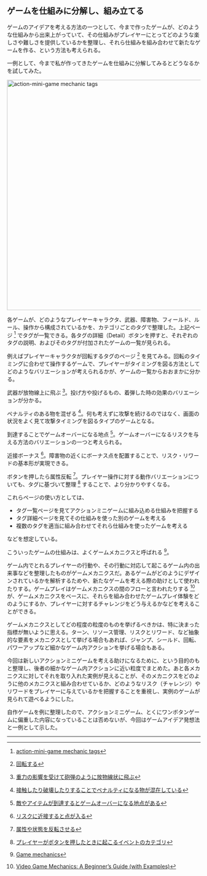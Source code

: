 ## ゲームを仕組みに分解し、組み立てる

ゲームのアイデアを考える方法の一つとして、今まで作ったゲームが、どのような仕組みから出来上がっていて、その仕組みがプレイヤーにとってどのような楽しさや難しさを提供しているかを整理し、それら仕組みを組み合わせて新たなゲームを作る、という方法も考えられる。

一例として、今まで私が作ってきたゲームを仕組みに分解してみるとどうなるかを試してみた。

<img src="https://abagames.github.io/action-mini-game-mechanic-tags/twitter_card_image.png" alt="action-mini-game mechanic tags" width="600" />

各ゲームが、どのようなプレイヤーキャラクタ、武器、障害物、フィールド、ルール、操作から構成されているかを、カテゴリごとのタグで整理した。上記ページ [^1] でタグが一覧できる。各タグの詳細（Detail）ボタンを押すと、それぞれのタグの説明、およびそのタグが付加されたゲームの一覧が見られる。

例えばプレイヤーキャラクタが回転するタグのページ [^2] を見てみる。回転のタイミングに合わせて操作するゲームで、プレイヤーがタイミングを図る方法としてどのようなバリエーションが考えられるかが、ゲームの一覧からおおまかに分かる。

武器が放物線上に飛ぶ [^3]。投げ方や投げるもの、着弾した時の効果のバリエーションが分かる。

ペナルティのある物を混ぜる [^4]。何も考えずに攻撃を続けるのではなく、画面の状況をよく見て攻撃タイミングを図るタイプのゲームとなる。

到達することでゲームオーバーになる地点 [^5]。ゲームオーバーになるリスクを与える方法のバリエーションの一つと考えられる。

近接ボーナス [^6]。障害物の近くにボーナス点を配置することで、リスク・リワードの基本形が実現できる。

ボタンを押したら属性反転 [^7]。プレイヤー操作に対する動作バリエーションについても、タグに基づいて整理 [^8] することで、より分かりやすくなる。

これらページの使い方としては、

- タグ一覧ページを見てアクションミニゲームに組み込める仕組みを把握する
- タグ詳細ページを見てその仕組みを使った別のゲームを考える
- 複数のタグを適当に組み合わせてそれら仕組みを使ったゲームを考える

などを想定している。

こういったゲームの仕組みは、よくゲームメカニクスと呼ばれる [^9]。

ゲーム内でとれるプレイヤーの行動や、その行動に対応して起こるゲーム内の出来事などを整理したものがゲームメカニクスだ。あるゲームがどのようにデザインされているかを解析するためや、新たなゲームを考える際の助けとして使われたりする。ゲームプレイはゲームメカニクスの間のフローと言われたりする [^10] が、ゲームメカニクスをベースに、それらを組み合わせたゲームプレイ体験をどのようにするか、プレイヤーに対するチャレンジをどう与えるかなどを考えることができる。

ゲームメカニクスとしてどの程度の粒度のものを挙げるべきかは、特に決まった指標が無いように思える。ターン、リソース管理、リスクとリワード、など抽象的な要素をメカニクスとして挙げる場合もあれば、ジャンプ、シールド、回転、パワーアップなど細かなゲーム内アクションを挙げる場合もある。

今回は新しいアクションミニゲームを考える助けになるために、という目的のもと整理し、後者の細かなゲーム内アクションに近い粒度でまとめた。あと各メカニクスに対してそれを取り入れた実例が見えることが、そのメカニクスをどのように他のメカニクスと組み合わせているか、どのようなリスク（チャレンジ）やリワードをプレイヤーに与えているかを把握することを重視し、実例のゲームが見られて遊べるようにした。

自作ゲームを例に整理したので、アクションミニゲーム、とくにワンボタンゲームに偏重した内容になっていることは否めないが、今回はゲームアイデア発想法と一例として示した。

---

[^1]: [action-mini-game mechanic tags](https://abagames.github.io/action-mini-game-mechanic-tags/index_ja.html)
[^2]: [回転する](https://abagames.github.io/action-mini-game-mechanic-tags/player_rotate_ja.html)
[^3]: [重力の影響を受けて砲弾のように放物線状に飛ぶ](https://abagames.github.io/action-mini-game-mechanic-tags/weapon_artillery_ja.html)
[^4]: [接触したり破壊したりすることでペナルティになる物が混在している](https://abagames.github.io/action-mini-game-mechanic-tags/obstacle_penalty_ja.html)
[^5]: [敵やアイテムが到達するとゲームオーバーになる地点がある](https://abagames.github.io/action-mini-game-mechanic-tags/field_outpost_ja.html)
[^6]: [リスクに近接すると点が入る](https://abagames.github.io/action-mini-game-mechanic-tags/rule_proximity_bonus_ja.html)
[^7]: [属性や状態を反転させる](https://abagames.github.io/action-mini-game-mechanic-tags/on_pressed_reverse_state_ja.html)
[^8]: [プレイヤーがボタンを押したときに起こるイベントのカテゴリ](https://abagames.github.io/action-mini-game-mechanic-tags/index_ja.html#on_pressed)
[^9]: [Game mechanics](https://en.wikipedia.org/wiki/Game_mechanics)
[^10]: [Video Game Mechanics: A Beginner’s Guide (with Examples)](https://gamedesignskills.com/game-design/video-game-mechanics/#ancor4)

